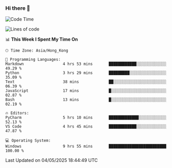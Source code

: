 ### Hi there 👋

<!--
**RoiexLee/RoiexLee** is a ✨ _special_ ✨ repository because its `README.md` (this file) appears on your GitHub profile.

Here are some ideas to get you started:

- 🔭 I’m currently working on ...
- 🌱 I’m currently learning ...
- 👯 I’m looking to collaborate on ...
- 🤔 I’m looking for help with ...
- 💬 Ask me about ...
- 📫 How to reach me: ...
- 😄 Pronouns: ...
- ⚡ Fun fact: ...
-->

<!--START_SECTION:waka-->
![Code Time](http://img.shields.io/badge/Code%20Time-1%2C137%20hrs%2015%20mins-blue)

![Lines of code](https://img.shields.io/badge/From%20Hello%20World%20I%27ve%20Written-41.6%20thousand%20lines%20of%20code-blue)

📊 **This Week I Spent My Time On** 

```text
🕑︎ Time Zone: Asia/Hong_Kong

💬 Programming Languages: 
Markdown                 4 hrs 53 mins       ████████████░░░░░░░░░░░░░   49.29 % 
Python                   3 hrs 29 mins       █████████░░░░░░░░░░░░░░░░   35.09 % 
Text                     38 mins             ██░░░░░░░░░░░░░░░░░░░░░░░   06.39 % 
JavaScript               17 mins             █░░░░░░░░░░░░░░░░░░░░░░░░   02.87 % 
Bash                     13 mins             █░░░░░░░░░░░░░░░░░░░░░░░░   02.19 % 

🔥 Editors: 
PyCharm                  5 hrs 10 mins       █████████████░░░░░░░░░░░░   52.13 % 
VS Code                  4 hrs 45 mins       ████████████░░░░░░░░░░░░░   47.87 % 

💻 Operating System: 
Windows                  9 hrs 55 mins       █████████████████████████   100.00 % 
```


 Last Updated on 04/05/2025 18:44:49 UTC
<!--END_SECTION:waka-->
